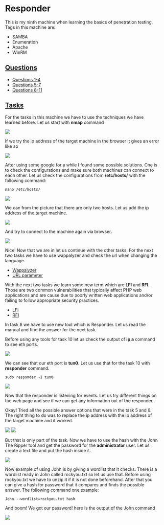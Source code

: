 # Responder

This is my ninth machine when learning the basics of penetration testing. Tags in this machine are:

- SAMBA
- Enumeration
- Apache
- WinRM

## <ins>**Questions**

* [Questions 1-4](Misc/questions_1.PNG)
* [Questions 5-7](Misc/questions_2.PNG)
* [Questions 8-11](Misc/questions_3.PNG) 

## <ins>**Tasks**

For the tasks in this machine we have to use the techniques we have learned before. Let us start with **nmap** command

![](Misc/nmap.PNG)

If we try the ip address of the target machine in the browser it gives an error like so

![](Misc/connecting_error.PNG)

After using some google for a while I found some possible solutions. One is to check the configurations and make sure both machines can connect to each other. Let us check the configurations from **/etc/hosts/** with the following command:

~~~
nano /etc/hosts/
~~~

![](Misc/nano.PNG)

We can from the picture that there are only two hosts. Let us add the ip address of the target machine. 

![](Misc/nano_2.PNG)

And try to connect to the machine again via browser.

![](Misc/unika.htb.PNG)

Nice! Now that we are in let us continue with the other tasks. For the next two tasks we have to use wappalyzer and check the url when changing the language.

* [Wappalyzer](Misc/wappalyzer.PNG)
* [URL parameter](Misc/language.PNG)

With the next two tasks we learn some new term which are **LFI** and **RFI**. Those are two common vulnerabilities that typically affect PHP web applications and are cause due to poorly written web applications and/or failing to follow appropriate security practices.

* [LFI](Misc/LFI.PNG)
* [RFI](Misc/RFI.PNG)

In task 8 we have to use new tool which is Responder. Let us read the manual and find the answer for the next task.

Before using any tools for task 10 let us check the output of **ip a** command to see eth ports.

![](Misc/ip.PNG)

We can see that our eth port is **tun0**. Let us use that for the task 10 with **responder** command.

~~~
sudo responder -I tun0
~~~

![](Misc/responder.PNG)

Now that the responder is listening for events. Let us try different things on the web page and see if we can get any information out of the responder.

Okay! Tried all the possible answer options that were in the task 5 and 6. The right thing to do was to replace the ip address with the ip address of the target machine and it worked.

![](Misc/task10.PNG)
![](Misc/hash.PNG)

But that is only part of the task. Now we have to use the hash with the John The Ripper tool and get the password for the **administrator** user. Let us create a text file and put the hash inside it.

![](Misc/ls.PNG)

Now example of using John is by giving a wordlist that it checks. There is a wordlist ready in John called rockyou.txt so let us use that. Before using rockyou.txt we have to unzip it if it is not done beforehand. After that you can give a hash for password that it compares and finds the possible answer. The following command one example:

~~~
John --wordlist=rockyou.txt hash
~~~

And boom! We got our password! here is the output of the John command

![](Misc/password.PNG)